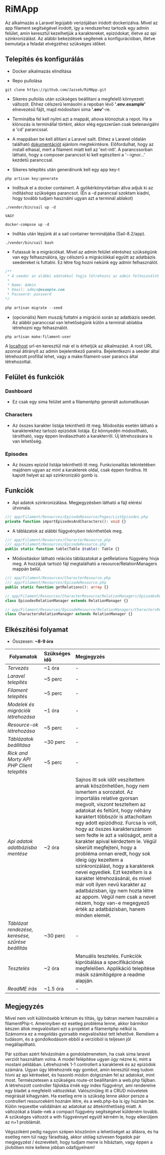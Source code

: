 # RiMApp

Az alkalmazás a Laravel legújabb verizójában íródott dockerizálva. Mivel az app filament segítségével írodott, így a rendszerhez tartozik egy admin felület, amin keresztül kezelhetjük a karaktereket, epizódokat, illetve az api szinkronizálást. Az alábbi bekezdések segítenek a konfigurációban, illetve bemutatja a feladat elvégzéhez szükséges időket.

## Telepítés és konfigurálás

-   Docker alkalmazás elindítása

-   Repo pullolása

```
git clone https://github.com/Jazsek/RiMApp.git
```

-   Sikeres pullolás után szükséges beállítani a megfelelő környezeti változót. Ehhez célszerű lemásolni a repoban lévő **'.env.example'** elnevezésű fájlt, majd módosítani sima **'.env'**-re.

-   Terminálba fel kell nyitni azt a mappát, ahova klónoztuk a repot. Ha a klónozás is terminállal történt, akkor elég egyszerűen csak belenavigálni a 'cd' parancssal.

-   A mappában be kell állítani a Laravel sailt. Ehhez a Laravel oldalán található [dokumentációt](https://laravel.com/docs/10.x/sail#installing-sail-into-existing-applications) ajánlom megtekintésre. Előfordulhat, hogy az install elhasal, mert a filament miatt kell az 'ext-intl'. A parancssorban látható, hogy a composer parancsot ki kell egészíteni a '--ignor...' kezdetű paranccsal.

-   Sikeres telepítés után generálnunk kell egy app key-t

```
php artisan key:generate
```

-   Indítsuk el a docker containert. A gyökérkönyvtárban állva adjuk ki az indításhoz szükséges parancsot. (Én a -d parancsal szoktam kiadni, hogy tovább tudjam használni ugyan azt a terminál ablakot)

```
./vendor/bin/sail up -d

VAGY

docker-compose up -d
```

-   Indítás után lépjünk át a sail container termináljába (Sail-8.2/app).

```
./vendor/bin/sail bash
```

-   Futassuk le a migrációkat. Mivel az admin felület eléréshez szükségünk van egy felhasználóra, így célszerű a migrációkkal együtt az adatbázis seedereket is futtatni. Ez létre fog hozni nekünk egy admin felhasználót.

```php
/**
 * A seeder az alábbi adatokkal fogja létrehozni az admin felhasználót
 *
 * Name: Admin
 * Email: admin@example.com
 * Password: password
*/

php artisan migrate --seed
```

-   (opcionális) Nem muszáj futtatni a migráció során az adatbázis seedet. Az alábbi paranccsal van lehetőségünk külön a terminál ablakba létrehozni egy felhasználót.

```
php artisan make:filament-user
```

A [localhost](http://localhost) url-en keresztül már el is érhetjük az alkalmazást. A root URL azonnal átirányít az admin bejelentkező panelra. Bejelentkezni a seeder által létrehozott profillal lehet, vagy a make:filament-user parancs által létrehozottal.

## Felület és funkciók

### Dashboard

-   Ez csak egy sima felület amit a filamentphp generált automatikusan

### Characters

-   Az összes karakter listája tekinthető itt meg. Módosítás esetén látható a karakterekhez tartozó epizódok listája. Ez könnyedén módosítható, társítható, vagy éppen leválasztható a karakterről. Új létrehozására is van lehetőség.

### Episodes

-   Az összes epizód listája tekinthető itt meg. Funkcionalitás tekintetében majdnem ugyan az mint a karakterek oldal, csak éppen fordítva. Itt kapott helyet az api szinkronizáló gomb is.

## Funkciók

-   Api adatok szinkronizálása. Megjegyzésben látható a fájl elérési útvonala.

```php
/// app/Filament/Resources/EpisodeResource/Pages/ListEpisodes.php
private function importEpisodesAndCharacters(): void {}
```

-   A táblázatok az alábbi függvényben tekinthetőek meg.

```php
/// app/Filament/Resources/CharacterResource.php
/// app/Filament/Resources/EpisodeResource.php
public static function table(Table $table): Table {}
```

-   Módosításkor látható relációs táblázatokat a getRelations függvény hívja meg. A hozzájuk tartozó fájl megtalálható a resource/RelationManagers mappán belül.

```php
/// app/Filament/Resources/CharacterResource.php
/// app/Filament/Resources/EpisodeResource.php
public static function getRelations(): array {}

// app/Filament/Resources/CharacterResource/RelationManagers/EpisodesRelationManager.php
class EpisodesRelationManager extends RelationManager {}

// app/Filament/Resources/EpisodeResource/RelationManagers/CharactersRelationManager.php
class CharactersRelationManager extends RelationManager {}
```

## Elkészítési folyamat

-   Összesen: **~8-9 óra**

| Folyamatok                                        | Szükséges idő | Megjegyzés                                                                                                                                                                                                                                                                                                                                                                                                                                                                                                                                                                                                                                                                                                                        |
| ------------------------------------------------- | :------------ | :-------------------------------------------------------------------------------------------------------------------------------------------------------------------------------------------------------------------------------------------------------------------------------------------------------------------------------------------------------------------------------------------------------------------------------------------------------------------------------------------------------------------------------------------------------------------------------------------------------------------------------------------------------------------------------------------------------------------------------- |
| _Tervezés_                                        | ~1 óra        | -                                                                                                                                                                                                                                                                                                                                                                                                                                                                                                                                                                                                                                                                                                                                 |
| _Laravel telepítés_                               | ~5 perc       | -                                                                                                                                                                                                                                                                                                                                                                                                                                                                                                                                                                                                                                                                                                                                 |
| _Filament telepítés_                              | ~5 perc       | -                                                                                                                                                                                                                                                                                                                                                                                                                                                                                                                                                                                                                                                                                                                                 |
| _Modelek és migrációk létrehozása_                | ~1 óra        | -                                                                                                                                                                                                                                                                                                                                                                                                                                                                                                                                                                                                                                                                                                                                 |
| _Resource-ok létrehozása_                         | ~5 perc       | -                                                                                                                                                                                                                                                                                                                                                                                                                                                                                                                                                                                                                                                                                                                                 |
| _Táblázatok beállítása_                           | ~30 perc      | -                                                                                                                                                                                                                                                                                                                                                                                                                                                                                                                                                                                                                                                                                                                                 |
| _Rick and Morty API PHP Client telepítés_         | ~5 perc       | -                                                                                                                                                                                                                                                                                                                                                                                                                                                                                                                                                                                                                                                                                                                                 |
| _Api adatok adatbázisba mentése_                  | ~2 óra        | Sajnos itt sok időt veszítettem annak köszönhetően, hogy nem ismertem a sorozatot. Az importálás relatíve gyorsan megvolt, viszont teszteltem az adatokat és feltűnt, hogy néhány karaktert többször is attacholtam egy adott epizódhoz. Furcsa is volt, hogy az összes karakterszámom sem fedte le azt a valóságot, amit a karakter apival kérdeztem le. Végül sikerült megfejteni, hogy a probléma onnan eredt, hogy sok ideig úgy kezeltem a szinkronizálást, hogy a karakterek nevei egyediek. Ezt kezeltem is a karakter létrehozásánál, és mivel már volt ilyen nevű karakter az adatbázisban, így nem hozta létre az appom. Végül nem csak a nevet nézem, hogy van-e megegyező érték az adatbázisban, hanem minden elemét. |
| _Táblázat rendezése, keresése, szűrése beállítás_ | ~30 perc      | -                                                                                                                                                                                                                                                                                                                                                                                                                                                                                                                                                                                                                                                                                                                                 |
| _Tesztelés_                                       | ~2 óra        | Manuális tesztelés. Funkciók kipróbálása a specifikációnak megfelelően. Applikáció telepítése másik számítógépre a readme alapján.                                                                                                                                                                                                                                                                                                                                                                                                                                                                                                                                                                                                |
| _ReadME írás_                                     | ~1.5 óra      | -                                                                                                                                                                                                                                                                                                                                                                                                                                                                                                                                                                                                                                                                                                                                 |

## Megjegyzés

Mivel nem volt különösebb kritérum és tiltás, így bátran mertem használni a filamentPhp-t. Amennyiben ez esetleg probléma lenne, akkor bármikor készen állok megvalósítani ezt a projektet a filamentphp nélkül is. Számomra ez a megoldás gyorsabb megvalósítást tett lehetővé. Remélem a tudásom, és a gondolkodásom ebből a verzióból is teljesen jól megállapítható.

Pár szóban azért felvázolnám a gondolatmenetem, ha csak sima laravel verziót használtam volna. A model felépítése ugyan úgy nézne ki, mint a mostani példában. Létrehoznék 1-1 controllert a karakterek és az epizódok számára. Ugyan úgy létrehoznék egy gombot, amin keresztül meg tudom hívni az api kéréseket, és hasonló módon dolgoznám fel az adatokat, mint most. Természetesen a szükséges route-ot beállítanám a web.php fájlban. A létrehozott controller fájlokba írnék egy index függvényt, ami renderelne egy bladet a megfelelő változókkal. Valószínűleg itt a CRUD műveletek megírását kihagynám. Ha esetleg erre is szükség lenne akkor persze a controllert resourceként hoznám létre, és a web.php-ba is így húznám be. Külön requestbe validálnám az adatokat az áttekinthetőség miatt. A változókat a blade-nek a compact függvény segítségével küldeném tovább. A szükséges változót a with függvénnyel együtt kérném le, hogy elkerüljem az n+1 problámát.

Végszóként pedig nagyon szépen köszönöm a lehetőséget az állásra, és ha esetleg nem túl nagy fáradtság, akkor utólag szívesen fogadok pár megjegyzést / észrevételt, hogy tudjam merre is hibáztam, vagy éppen a jövbőben mire kellene jobban odafigyelnem!
